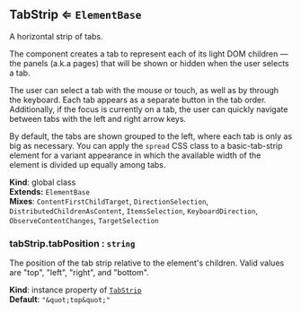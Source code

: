 <a name="TabStrip"></a>
## TabStrip ⇐ <code>ElementBase</code>
A horizontal strip of tabs.

The component creates a tab to represent each of its light DOM children —
the panels (a.k.a pages) that will be shown or hidden when the user selects
a tab.

The user can select a tab with the mouse or touch, as well as by through the
keyboard. Each tab appears as a separate button in the tab order.
Additionally, if the focus is currently on a tab, the user can quickly
navigate between tabs with the left and right arrow keys.

By default, the tabs are shown grouped to the left, where each tab is only
as big as necessary. You can apply the `spread` CSS class to a
basic-tab-strip element for a variant appearance in which the available width
of the element is divided up equally among tabs.

**Kind**: global class  
**Extends:** <code>ElementBase</code>  
**Mixes**: <code>ContentFirstChildTarget</code>, <code>DirectionSelection</code>, <code>DistributedChildrenAsContent</code>, <code>ItemsSelection</code>, <code>KeyboardDirection</code>, <code>ObserveContentChanges</code>, <code>TargetSelection</code>  
<a name="TabStrip+tabPosition"></a>
### tabStrip.tabPosition : <code>string</code>
The position of the tab strip relative to the element's children. Valid
values are "top", "left", "right", and "bottom".

**Kind**: instance property of <code>[TabStrip](#TabStrip)</code>  
**Default**: <code>&quot;\&quot;top\&quot;&quot;</code>  
